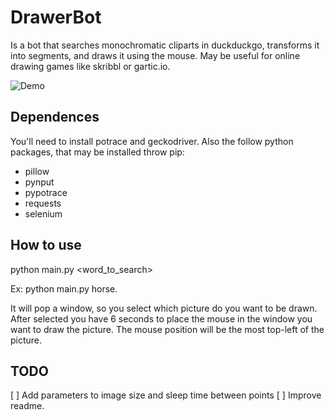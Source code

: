# DrawerBot

Is a bot that searches monochromatic cliparts in duckduckgo, transforms it into segments, and draws it using the mouse.
May be useful for online drawing games like skribbl or gartic.io.

![Demo](https://github.com/wviana/drawerbot/raw/main/demo.gif)

## Dependences

You'll need to install potrace and geckodriver.
Also the follow python packages, that may be installed throw pip:

- pillow
- pynput
- pypotrace
- requests
- selenium

## How to use

python main.py <word_to_search>

Ex: python main.py horse.

It will pop a window, so you select which picture do you want to be drawn. After selected you have 6 seconds to place the mouse in the window you want to draw the picture. The mouse position will be the most top-left of the picture.

## TODO

[ ] Add parameters to image size and sleep time between points
[ ] Improve readme.
